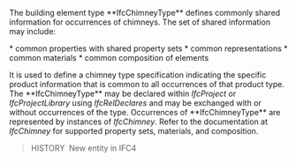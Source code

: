 The building element type \*\*IfcChimneyType\*\* defines commonly shared information for occurrences of chimneys. The set of shared information may include:

\* common properties with shared property sets
\* common representations
\* common materials
\* common composition of elements

It is used to define a chimney type specification indicating the specific product information that is common to all occurrences of that product type. The \*\*IfcChimneyType\*\* may be declared within _IfcProject_ or _IfcProjectLibrary_ using _IfcRelDeclares_ and may be exchanged with or without occurrences of the type. Occurrences of \*\*IfcChimneyType\*\* are represented by instances of _IfcChimney_. Refer to the documentation at _IfcChimney_ for supported property sets, materials, and composition.

> HISTORY&nbsp; New entity in IFC4
